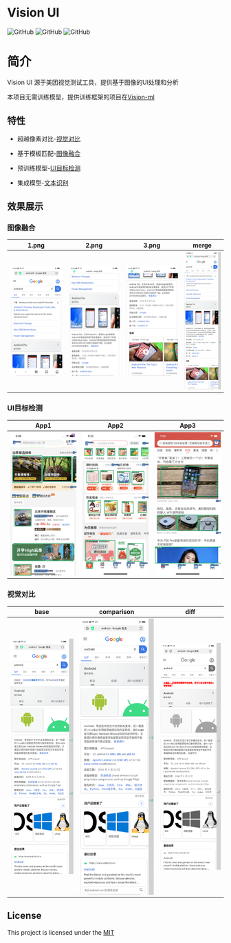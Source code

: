 # Vision UI

![GitHub](https://img.shields.io/badge/Python-3.6-blue)
![GitHub](https://img.shields.io/github/license/Meituan-Dianping/vision-diff)
![GitHub](https://img.shields.io/docker/cloud/build/brighthai/vision-ui)

# 简介

Vision UI 源于美团视觉测试工具，提供基于图像的UI处理和分析

本项目无需训练模型，提供训练框架的项目在[Vision-ml](https://github.com/Meituan-Dianping/vision)

## 特性

* 超越像素对比-[视觉对比](resources/vision_diff_cn.md)

* 基于模板匹配-[图像融合](resources/vision_merge.md)

* 预训练模型-[UI目标检测](resources/vision_infer.md)

* 集成模型-[文本识别](resources/vision_text.md)


## 效果展示
### 图像融合
| 1.png                           | 2.png                           |  3.png                   | merge                                  |
| ------------------------------ | -------------------------------- | -------------------------------- | ------------------------------------- |
| ![](image/1_0.png)          | ![](image/1_1.png)                  | ![](image/1_2.png)        | ![](image/1_merge.png)                 


### UI目标检测
| App1                    | App2                    | App3                    |
|-------------------------|-------------------------|-------------------------|
| ![](image/infer_01.png) | ![](image/infer_02.png) | ![](image/infer_03.png) |

### 视觉对比

| base                           | comparison                       | diff                                  |
| ------------------------------ | -------------------------------- | ------------------------------------- |
| ![](image/base_1.png)          | ![](image/comp_1.png)            | ![](image/diff_1.png)                 |




## License

This project is licensed under the [MIT](./LICENSE) 


